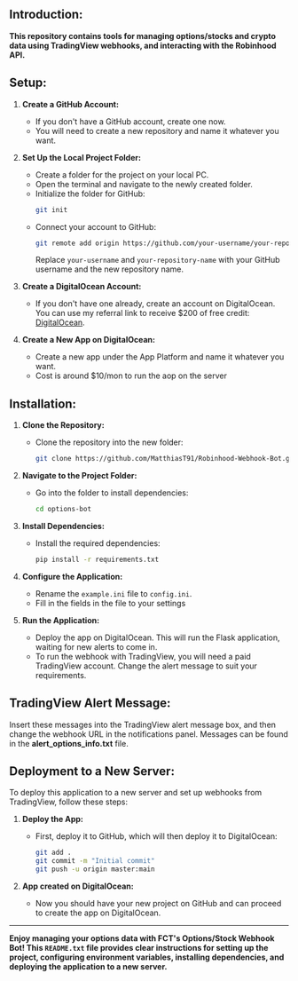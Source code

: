 Introduction:
-------------

**This repository contains tools for managing options/stocks and crypto data using TradingView webhooks,
and interacting with the Robinhood API.**

Setup:
------

1. **Create a GitHub Account:**
    - If you don't have a GitHub account, create one now.
    - You will need to create a new repository and name it whatever you want.

2. **Set Up the Local Project Folder:**
    - Create a folder for the project on your local PC.
    - Open the terminal and navigate to the newly created folder.
    - Initialize the folder for GitHub:
        ```sh
        git init
        ```
    - Connect your account to GitHub:
        ```sh
        git remote add origin https://github.com/your-username/your-repository-name.git
        ```
        Replace `your-username` and `your-repository-name` with your GitHub username and the new repository name.

3. **Create a DigitalOcean Account:**
    - If you don't have one already, create an account on DigitalOcean. You can use my referral link to receive $200 of free credit: [DigitalOcean](https://m.do.co/c/de7d99f5f217).

4. **Create a New App on DigitalOcean:**
    - Create a new app under the App Platform and name it whatever you want.
    - Cost is around $10/mon to run the aop on the server

Installation:
-------------

1. **Clone the Repository:**
    - Clone the repository into the new folder:
        ```sh
        git clone https://github.com/MatthiasT91/Robinhood-Webhook-Bot.git
        ```

2. **Navigate to the Project Folder:**
    - Go into the folder to install dependencies:
        ```sh
        cd options-bot
        ```

3. **Install Dependencies:**
    - Install the required dependencies:
        ```sh
        pip install -r requirements.txt
        ```
4. **Configure the Application:**
    - Rename the `example.ini` file to `config.ini`.
    - Fill in the fields in the file to your settings
      

5. **Run the Application:**
    - Deploy the app on DigitalOcean. This will run the Flask application, waiting for new alerts to come in.
    - To run the webhook with TradingView, you will need a paid TradingView account. Change the alert message to suit your requirements.
      

TradingView Alert Message:
--------------------------

Insert these messages into the TradingView alert message box, and then change the webhook URL in the notifications panel. Messages can be found in the **alert_options_info.txt** file.

Deployment to a New Server:
---------------------------

To deploy this application to a new server and set up webhooks from TradingView, follow these steps:

1. **Deploy the App:**
    - First, deploy it to GitHub, which will then deploy it to DigitalOcean:
        ```sh
        git add .
        git commit -m "Initial commit"
        git push -u origin master:main
        ```

2. **App created on DigitalOcean:**
    - Now you should have your new project on GitHub and can proceed to create the app on DigitalOcean.

---

**Enjoy managing your options data with FCT's Options/Stock Webhook Bot! This `README.txt` file provides clear instructions for setting up the project, configuring environment variables, installing dependencies, and deploying the application to a new server.**
